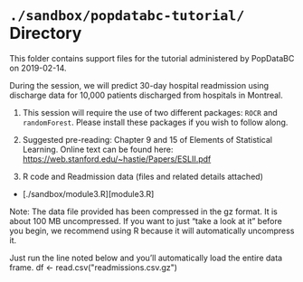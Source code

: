 `./sandbox/popdatabc-tutorial/` Directory
=========

This folder contains support files for the tutorial administered by PopDataBC on 2019-02-14.


During the session, we will predict 30-day hospital readmission using discharge data for 10,000 patients discharged from hospitals in Montreal. 


1.  This session will require the use of two different packages: `ROCR` and `randomForest`. Please install these packages if you wish to follow along. 

2.  Suggested pre-reading: Chapter 9 and 15 of Elements of Statistical Learning. Online text can be found here:  https://web.stanford.edu/~hastie/Papers/ESLII.pdf
 
3.  R code and Readmission data (files and related details attached)
- [./sandbox/module3.R][module3.R]
 
Note: The data file provided has been compressed in the gz format. It is about 100 MB uncompressed. If you want to just “take a look at it” before you begin, we recommend using R because it will 
automatically uncompress it.
 
Just run the line noted below and you’ll automatically load the entire data frame.
 df <- read.csv("readmissions.csv.gz")
 

